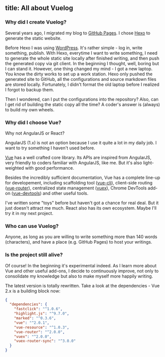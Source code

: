 title: All about Vuelog
---
### Why did I create Vuelog?

Several years ago, I migrated my blog to [GitHub Pages](https://pages.github.com/). I chose [Hexo](https://hexo.io/) to generate the static website.

Before Hexo I was using [WordPress](https://wordpress.org/). It's rather simple - log in, write something, publish. With Hexo, everytime I want to write something, I need to generate the whole static site locally after finished writing, and then push the generated copy via git client. In the beginning I thought, well, boring but I can stand it. However, one thing changed my mind - I got a new laptop. You know the dirty works to set up a work station. Hexo only pushed the generated site to GitHub, all the configurations and source markdown files are stored locally. Fortunately, I didn't format the old laptop before I realized I forgot to backup them.

Then I wondered, can I put the configurations into the repository? Also, can I get rid of building the static copy all the time? A coder's answer is (always) to build my own wheels.

### Why did I choose Vue?

Why not AngularJS or React?

AngularJS (1.x) is not an option because I use it quite a lot in my daily job. I want to try something I haven't used before. 

[Vue](http://vuejs.org/) has a well crafted core library. Its APIs are inspired from AngularJS, very friendly to coders familiar with AngularJS, like me. But it's also light-weighted with good performance.

Besides the incredibly sufficient documentation, Vue has a complete line-up for developement, including scaffolding tool ([vue-cli](https://github.com/vuejs/vue-cli)), client-side routing ([vue-router](https://github.com/vuejs/vue-router)), centralized state management ([vuex](https://github.com/vuejs/vuex)), Chrome DevTools add-on ([vue-devtools](https://github.com/vuejs/vue-devtools)) and other useful tools.

I've written some "toys" before but haven't got a chance for real deal. But it just doesn't attract me much. React also has its own ecosystem. Maybe I'll try it in my next project.

### Who can use Vuelog?

Anyone, as long as you are willing to write something more than 140 words (characters), and have a place (e.g. GitHub Pages) to host your writings.

### Is the project still alive?

Of course! In the beginning it's experimental indeed. As I learn more about Vue and other useful add-ons, I decide to continuously improve, not only to consolidate my knowledge but also to make myself more happily writing.

The latest version is totally rewritten. Take a look at the dependencies - Vue 2.x is a building block now:

```json
{
  "dependencies": {
    "fastclick": "^1.0.6",
    "highlight.js": "^9.7.0",
    "marked": "^0.3.6",
    "vue": "^2.0.1",
    "vue-resource": "^1.0.3",
    "vue-router": "^2.0.0",
    "vuex": "^2.0.0",
    "vuex-router-sync": "^3.0.0"
  }
}
```

